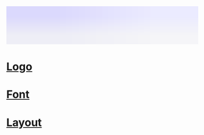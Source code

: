 <img height="100px" width="900px" src="Logo/Ummati.svg">

# [Logo](/Logo/ReadMe.md)

# [Font](/Font/ReadMe.md)

# [Layout](/Font/Layout.md)
